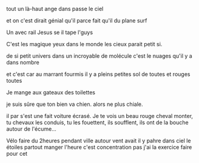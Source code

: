 tout un là-haut ange dans passe le ciel

et on c'est dirait génial qu'il parce fait qu'il du plane surf 


Un avec rail Jesus se il tape l'guys

C'est les magique yeux dans le monde les cieux parait petit si.

de si petit univers dans un incroyable de molécule c'est le nuages qu'il y a dans nombre

et c'est car au  marrant  fourmis il y a pleins petites sol de toutes  et rouges toutes

Je mange aux gateaux des toilettes

je suis sûre que ton bien va chien. alors ne plus chiale.

il par s'est une fait voiture écrasé.
Je te vois un beau rouge cheval monter, tu chevaux les conduis, tu les fouettent, ils soufflent, ils ont de la bouche autour de l'écume...

Vélo faire du 2heures pendant ville autour vent avait il y pahre dans ciel le étoiles partout manger l'heure c'est concentration pas j'ai la exercice faire pour cet 

